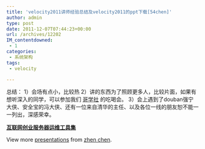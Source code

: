 ```yaml
---
title: 'velocity2011讲师经验总结及velocity2011的ppt下载[54chen]'
author: admin
type: post
date: 2011-12-07T07:44:23+00:00
url: /archives/12202
IM_contentdowned:
 - 1
categories:
 - 系统架构
tags:
 - velocity

---
```

总结：
1）会场有点小，比较热
2）讲的东西为了照顾更多人，比较片面，如果有想听深入的同学，可以参加我们 [哥学社](http://blog-brother.com/) 的吃喝会。
3）会上遇到了douban强宁大侠、安全宝的冯大侠、还有一位来自清华的主任、以及各位一线的朋友恕不能一一列出，深感荣幸。

**[互联网创业服务器运维工具集](http://www.slideshare.net/54chen/ss-10490088 "互联网创业服务器运维工具集")**

View more [presentations](http://www.slideshare.net/) from [zhen chen](http://www.slideshare.net/54chen).